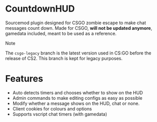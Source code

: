 # CountdownHUD
Sourcemod plugin designed for CSGO zombie escape to make chat messages count down.
Made for CSGO, **will not be updated anymore**, gamedata included, meant to be used as a reference.

> [!NOTE]
> The `csgo-legacy` branch is the latest version used in CS:GO before the release of CS2. This branch is kept for legacy purposes.

#  Features
- Auto detects timers and chooses whether to show on the HUD
- Admin commands to make editing configs as easy as possible
- Modify whether a message shows on the HUD, chat or none.
- Client cookies for colours and options
- Supports vscript chat timers (with gamedata)

